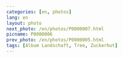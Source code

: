 ```yaml
---
categories: [en, photos]
lang: en
layout: photo
next_photo: /en/photos/P0000007.html
picname: P0000006
prev_photo: /en/photos/P0000005.html
tags: [Album Landschaft, Tree, Zuckerhut]
---
```

